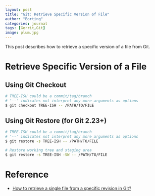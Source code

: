 ```yaml
---
layout: post
title: "Git: Retrieve Specific Version of File"
author: "Borting"
categories: journal
tags: [Gerrit,Git]
image: plum.jpg
---
```


This post describes how to retrieve a specific version of a file from Git.

# Retrieve Specific Version of a File

## Using Git Checkout
```bash
# TREE-ISH could be a commit/tag/branch
# '--' indicates not interpret any more arguments as options
$ git checkout TREE-ISH -- /PATH/TO/FILE
```

## Using Git Restore (for Git 2.23+)
```bash
# TREE-ISH could be a commit/tag/branch
# '--' indicates not interpret any more arguments as options
$ git restore -s TREE-ISH -- /PATH/TO/FILE

# Restore working tree and staging area
$ git restore -s TREE-ISH -SW -- /PATH/TO/FILE
```

# Reference

* [How to retrieve a single file from a specific revision in Git?](https://stackoverflow.com/a/610315)

